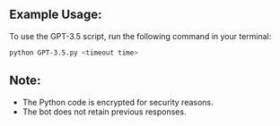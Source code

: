 ## Example Usage:

To use the GPT-3.5 script, run the following command in your terminal:

```bash
python GPT-3.5.py <timeout time>
```

## Note:
* The Python code is encrypted for security reasons.
* The bot does not retain previous responses.
